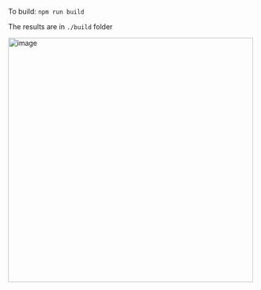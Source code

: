 To build: `npm run build`

The results are in `./build` folder

<img width="495" alt="image" src="https://user-images.githubusercontent.com/6670677/215068940-10506631-98cf-40ad-8946-7e983b29f611.png">
